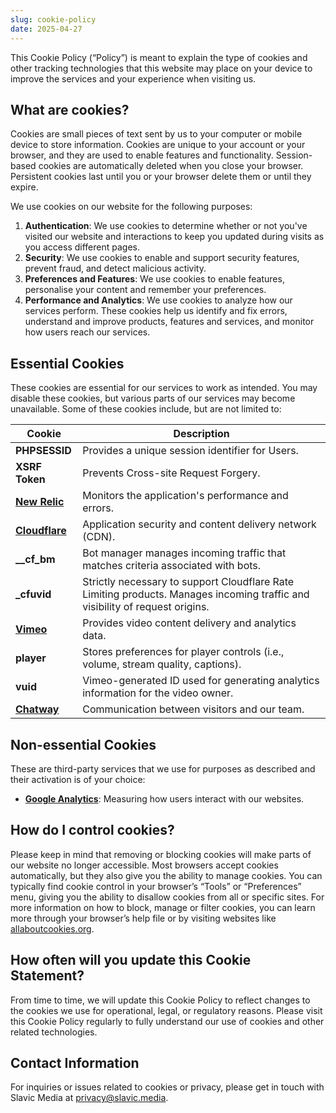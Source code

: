```yaml
---
slug: cookie-policy
date: 2025-04-27
---
```


This Cookie Policy (“Policy”) is meant to explain the type of cookies and other tracking technologies that this website may place on your device to improve the services and your experience when visiting us.

## What are cookies?

Cookies are small pieces of text sent by us to your computer or mobile device to store information. Cookies are unique to your account or your browser, and they are used to enable features and functionality. Session-based cookies are automatically deleted when you close your browser. Persistent cookies last until you or your browser delete them or until they expire.

We use cookies on our website for the following purposes:

1. **Authentication**: We use cookies to determine whether or not you've visited our website and interactions to keep you updated during visits as you access different pages.
2. **Security**: We use cookies to enable and support security features, prevent fraud, and detect malicious activity.
3. **Preferences and Features**: We use cookies to enable features, personalise your content and remember your preferences.
4. **Performance and Analytics**: We use cookies to analyze how our services perform. These cookies help us identify and fix errors, understand and improve products, features and services, and monitor how users reach our services.

## Essential Cookies

These cookies are essential for our services to work as intended. You may disable these cookies, but various parts of our services may become unavailable. Some of these cookies include, but are not limited to:

| **Cookie**                                                                                                          | **Description**                                                                                                              |
| ------------------------------------------------------------------------------------------------------------------- | ---------------------------------------------------------------------------------------------------------------------------- |
| **PHPSESSID**                                                                                                       | Provides a unique session identifier for Users.                                                                              |
| **XSRF Token**                                                                                                      | Prevents Cross-site Request Forgery.                                                                                         |
| [**New Relic**](https://newrelic.com/termsandconditions/privacy)                                                    | Monitors the application's performance and errors.                                                                           |
| [**Cloudflare**](https://developers.cloudflare.com/fundamentals/reference/policies-compliances/cloudflare-cookies/) | Application security and content delivery network (CDN).                                                                     |
| **\_\_cf\_bm**                                                                                                      | Bot manager manages incoming traffic that matches criteria associated with bots.                                             |
| **\_cfuvid**                                                                                                        | Strictly necessary to support Cloudflare Rate Limiting products. Manages incoming traffic and visibility of request origins. |
| [**Vimeo**](https://help.vimeo.com/hc/en-us/articles/26080940921361-Vimeo-Player-Cookies)                           | Provides video content delivery and analytics data.                                                                          |
| **player**                                                                                                          | Stores preferences for player controls (i.e., volume, stream quality, captions).                                             |
| **vuid**                                                                                                            | Vimeo-generated ID used for generating analytics information for the video owner.                                            |
| [**Chatway**](https://chatway.app/privacy-policy)                                                                   | Communication between visitors and our team.                                                                                 |

## Non-essential Cookies

These are third-party services that we use for purposes as described and their activation is of your choice:

- [**Google Analytics**](https://policies.google.com/privacy): Measuring how users interact with our websites.

## How do I control cookies?

Please keep in mind that removing or blocking cookies will make parts of our website no longer accessible. Most browsers accept cookies automatically, but they also give you the ability to manage cookies. You can typically find cookie control in your browser’s “Tools” or “Preferences” menu, giving you the ability to disallow cookies from all or specific sites. For more information on how to block, manage or filter cookies, you can learn more through your browser’s help file or by visiting websites like [allaboutcookies.org](http://www.allaboutcookies.org).

## How often will you update this Cookie Statement?

From time to time, we will update this Cookie Policy to reflect changes to the cookies we use for operational, legal, or regulatory reasons. Please visit this Cookie Policy regularly to fully understand our use of cookies and other related technologies.

## Contact Information

For inquiries or issues related to cookies or privacy, please get in touch with Slavic Media at <privacy@slavic.media>.

